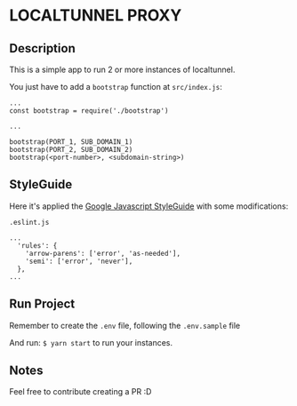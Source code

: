 # LOCALTUNNEL PROXY

## Description

This is a simple app to run 2 or more instances of localtunnel.

You just have to add a `bootstrap` function at `src/index.js`:

```
...
const bootstrap = require('./bootstrap')

...

bootstrap(PORT_1, SUB_DOMAIN_1)
bootstrap(PORT_2, SUB_DOMAIN_2)
bootstrap(<port-number>, <subdomain-string>)
```

## StyleGuide

Here it's applied the [Google Javascript StyleGuide](https://google.github.io/styleguide/jsguide.html)
with some modifications:

`.eslint.js`
```
...
  'rules': {
    'arrow-parens': ['error', 'as-needed'],
    'semi': ['error', 'never'],
  },
...
```

## Run Project

Remember to create the `.env` file, following the `.env.sample` file

And run: `$ yarn start` to run your instances.

## Notes

Feel free to contribute creating a PR :D